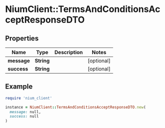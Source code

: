 # NiumClient::TermsAndConditionsAcceptResponseDTO

## Properties

| Name | Type | Description | Notes |
| ---- | ---- | ----------- | ----- |
| **message** | **String** |  | [optional] |
| **success** | **String** |  | [optional] |

## Example

```ruby
require 'nium_client'

instance = NiumClient::TermsAndConditionsAcceptResponseDTO.new(
  message: null,
  success: null
)
```

